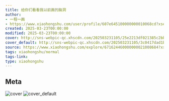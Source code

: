 ```yaml
---
title: 给你们看看我以前画的脑洞
author:
- 一程一画
- https://www.xiaohongshu.com/user/profile/607e645100000000010068cd?xsec_token=undefined
created: 2025-03-23T00:00:00
modified: 2025-03-23T00:00:00
cover: http://sns-webpic-qc.xhscdn.com/202503231105/25e2213df021385c2bb231609ae2cdd5/1040g2sg3197a5fa1ko705o3uch8g8q6dqmj5vug!nc_n_webp_prv_1
cover_default: http://sns-webpic-qc.xhscdn.com/202503231105/3c0417dad1b63e1f7f03e73f78868aaf/1040g2sg3197a5fa1ko705o3uch8g8q6dqmj5vug!nc_n_webp_mw_1
source: https://www.xiaohongshu.com/explore/671624460000000021008684?xsec_token=ABnc23V0JYHR19psAct8eybX_Et35_oxRBvr0gDgGOSF4=
tags: xiaohongshu/normal
tags-link:
type: xiaohongshu
---
```


## Meta

![cover](http://sns-webpic-qc.xhscdn.com/202503231105/25e2213df021385c2bb231609ae2cdd5/1040g2sg3197a5fa1ko705o3uch8g8q6dqmj5vug!nc_n_webp_prv_1)
![cover_default](http://sns-webpic-qc.xhscdn.com/202503231105/3c0417dad1b63e1f7f03e73f78868aaf/1040g2sg3197a5fa1ko705o3uch8g8q6dqmj5vug!nc_n_webp_mw_1)
